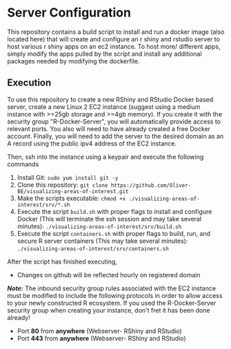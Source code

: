 # Server Configuration

This repository contains a build script to install and run a docker image (also located here) that will create and configure an r shiny and rstudio server to host various r shiny apps on an ec2 instance. To host more/ different apps, simply modify the apps pulled by the script and install any additional packages needed by modifying the dockerfile.  

## Execution 
To use this repository to create a new RShiny and RStudio Docker based server, create a new Linux 2 EC2 instance (suggest using a medium instance with >=25gb storage and >=4gb memory). If you create it with the security group "R-Docker-Server", you will automatically provide access to relevant ports. You also will need to have already created a free Docker account. Finally, you will need to add the server to the desired domain as an A record using the public ipv4 address of the EC2 instance.

Then, ssh into the instance using a keypair and execute the following commands 
1. Install Git: 
`sudo yum install git -y`
2. Clone this repository: 
`git clone https://github.com/Oliver-BE/visualizing-areas-of-interest.git`
3. Make the scripts executable: 
`chmod +x ./visualizing-areas-of-interest/srv/*.sh`
4. Execute the script `build.sh` with proper flags to install and configure Docker (This will terminate the ssh session and may take several minutes): 
`./visualizing-areas-of-interest/srv/build.sh`
5. Execute the script `containers.sh` with proper flags to build, run, and secure R server containers (This may take several minutes): 
`./visualizing-areas-of-interest/srv/containers.sh` 

After the script has finished executing, 
- Changes on github will be reflected hourly on registered domain

***Note:*** The inbound security group rules associated with the EC2 instance must be modified to include the following protocols in order to allow access to your newly constructed R ecosystem. If you used the R-Docker-Server security group when creating your instance, don't fret it has been done already!
- Port **80** from **anywhere** (Webserver- RShiny and RStudio)
- Port **443** from **anywhere** (Webserver- RShiny and RStudio)
